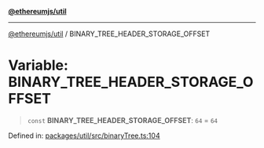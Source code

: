 [**@ethereumjs/util**](../README.md)

***

[@ethereumjs/util](../README.md) / BINARY\_TREE\_HEADER\_STORAGE\_OFFSET

# Variable: BINARY\_TREE\_HEADER\_STORAGE\_OFFSET

> `const` **BINARY\_TREE\_HEADER\_STORAGE\_OFFSET**: `64` = `64`

Defined in: [packages/util/src/binaryTree.ts:104](https://github.com/ethereumjs/ethereumjs-monorepo/blob/master/packages/util/src/binaryTree.ts#L104)
